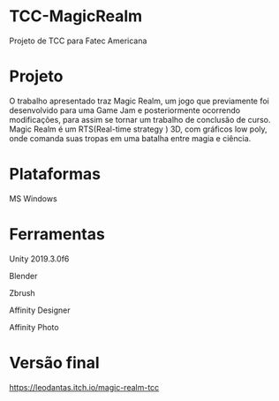 # TCC-MagicRealm
 Projeto de TCC para Fatec Americana
# Projeto
O trabalho apresentado traz Magic Realm, um jogo que previamente foi desenvolvido para uma Game Jam e posteriormente ocorrendo modificações, para assim se tornar um trabalho de conclusão de curso. Magic Realm é um RTS(Real-time strategy ) 3D, com gráficos low poly, onde comanda suas tropas em uma batalha entre magia e ciência.
# Plataformas
MS Windows
# Ferramentas
Unity 2019.3.0f6

Blender

Zbrush

Affinity Designer

Affinity Photo

# Versão final
https://leodantas.itch.io/magic-realm-tcc

